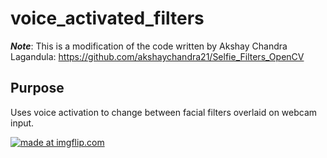# voice_activated_filters
***Note***: This is a modification of the code written by Akshay Chandra Lagandula: https://github.com/akshaychandra21/Selfie_Filters_OpenCV
## Purpose
Uses voice activation to change between facial filters overlaid on webcam input.

<a href="https://imgflip.com/gif/38c6ly"><img src="https://i.imgflip.com/38c6ly.gif" title="made at imgflip.com"/></a>

